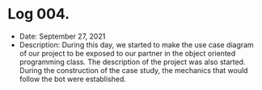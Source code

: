 # Log 004.
- Date: September 27, 2021
- Description: During this day, we started to make the use case diagram of our project to be exposed to our partner in the object oriented programming class. The description of the project was also started. During the construction of the case study, the mechanics that would follow the bot were established.
